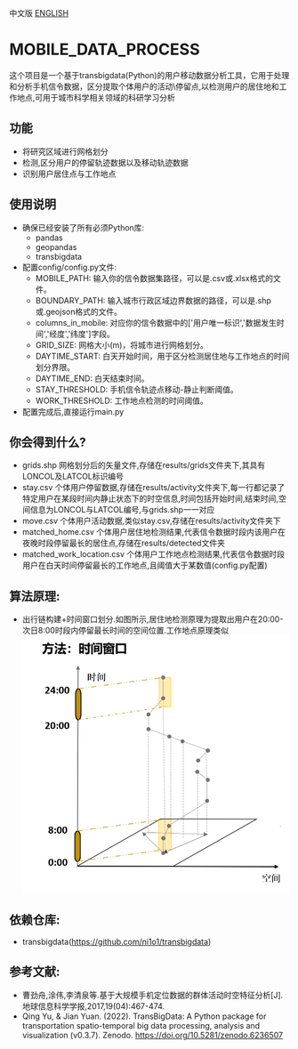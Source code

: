中文版      [ENGLISH](./README.md)
# MOBILE_DATA_PROCESS
这个项目是一个基于transbigdata(Python)的用户移动数据分析工具，它用于处理和分析手机信令数据，区分提取个体用户的活动\停留点,以检测用户的居住地和工作地点,可用于城市科学相关领域的科研学习分析

## 功能
- 将研究区域进行网格划分
- 检测,区分用户的停留轨迹数据以及移动轨迹数据
- 识别用户居住点与工作地点

## 使用说明
- 确保已经安装了所有必须Python库:
    - pandas
    - geopandas
    - transbigdata
- 配置config/config.py文件:
    - MOBILE_PATH: 输入你的信令数据集路径，可以是.csv或.xlsx格式的文件。
    - BOUNDARY_PATH: 输入城市行政区域边界数据的路径，可以是.shp或.geojson格式的文件。
    - columns_in_mobile: 对应你的信令数据中的['用户唯一标识','数据发生时间','经度','纬度']字段。
    - GRID_SIZE: 网格大小(m)，将城市进行网格划分。
    - DAYTIME_START: 白天开始时间，用于区分检测居住地与工作地点的时间划分界限。
    - DAYTIME_END: 白天结束时间。
    - STAY_THRESHOLD: 手机信令轨迹点移动-静止判断阈值。
    - WORK_THRESHOLD: 工作地点检测的时间阈值。
- 配置完成后,直接运行main.py

## 你会得到什么?
- grids.shp 网格划分后的矢量文件,存储在results/grids文件夹下,其具有LONCOL及LATCOL标识编号
- stay.csv  个体用户停留数据,存储在results/activity文件夹下,每一行都记录了特定用户在某段时间内静止状态下的时空信息,时间包括开始时间,结束时间,空间信息为LONCOL与LATCOL编号,与grids.shp一一对应
- move.csv  个体用户活动数据,类似stay.csv,存储在results/activity文件夹下
- matched_home.csv 个体用户居住地检测结果,代表信令数据时段内该用户在夜晚时段停留最长的居住点,存储在results/detected文件夹
- matched_work_location.csv 个体用户工作地点检测结果,代表信令数据时段用户在白天时间停留最长的工作地点,且阈值大于某数值(config.py配置)

## 算法原理:
- 出行链构建+时间窗口划分.如图所示,居住地检测原理为提取出用户在20:00-次日8:00时段内停留最长时间的空间位置.工作地点原理类似
![principal](./pics/prin.png)

## 依赖仓库:
- transbigdata(https://github.com/ni1o1/transbigdata)

## 参考文献:
- 曹劲舟,涂伟,李清泉等.基于大规模手机定位数据的群体活动时空特征分析[J].地球信息科学学报,2017,19(04):467-474.
- Qing Yu, & Jian Yuan. (2022). TransBigData: A Python package for transportation spatio-temporal big data processing, analysis and visualization (v0.3.7). Zenodo. https://doi.org/10.5281/zenodo.6236507